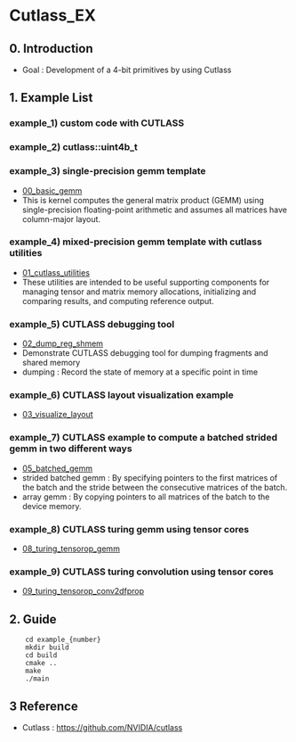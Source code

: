 # Cutlass_EX

## 0. Introduction
- Goal : Development of a 4-bit primitives by using Cutlass

## 1. Example List

### example_1) custom code with CUTLASS

### example_2) cutlass::uint4b_t 

### example_3) single-precision gemm template
- [00_basic_gemm](https://github.com/NVIDIA/cutlass/blob/main/examples/00_basic_gemm/basic_gemm.cu)
- This is kernel computes the general matrix product (GEMM) using single-precision floating-point arithmetic and assumes all matrices have column-major layout.

### example_4) mixed-precision gemm template with cutlass utilities
- [01_cutlass_utilities](https://github.com/NVIDIA/cutlass/blob/main/examples/01_cutlass_utilities/cutlass_utilities.cu)
- These utilities are intended to be useful supporting components for managing tensor and matrix memory allocations, initializing and comparing results, and computing reference output.

### example_5) CUTLASS debugging tool
- [02_dump_reg_shmem](https://github.com/NVIDIA/cutlass/blob/main/examples/02_dump_reg_shmem/dump_reg_shmem.cu)
- Demonstrate CUTLASS debugging tool for dumping fragments and shared memory
- dumping : Record the state of memory at a specific point in time

### example_6) CUTLASS layout visualization example
- [03_visualize_layout](https://github.com/NVIDIA/cutlass/blob/main/examples/03_visualize_layout/visualize_layout.cpp)

### example_7) CUTLASS example to compute a batched strided gemm in two different ways
- [05_batched_gemm](https://github.com/NVIDIA/cutlass/blob/main/examples/05_batched_gemm/batched_gemm.cu)
- strided batched gemm : By specifying pointers to the first matrices of the batch and the stride between the consecutive matrices of the batch.
- array gemm : By copying pointers to all matrices of the batch to the device memory.


### example_8) CUTLASS turing gemm using tensor cores
- [08_turing_tensorop_gemm](https://github.com/NVIDIA/cutlass/blob/main/examples/08_turing_tensorop_gemm/turing_tensorop_gemm.cu)


### example_9) CUTLASS turing convolution using tensor cores
- [09_turing_tensorop_conv2dfprop](https://github.com/NVIDIA/cutlass/blob/main/examples/09_turing_tensorop_conv2dfprop/turing_tensorop_conv2dfprop.cu)



## 2. Guide
```
    cd example_{number}
    mkdir build
    cd build
    cmake ..
    make
    ./main
```



## 3 Reference 
* Cutlass : <https://github.com/NVIDIA/cutlass>